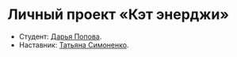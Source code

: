 # Личный проект «Кэт энерджи»

* Студент: [Дарья Попова](https://up.htmlacademy.ru/adaptive/16/user/77499).
* Наставник: [Татьяна Симоненко](https://htmlacademy.ru/profile/tatien).
